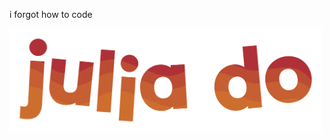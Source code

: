 i forgot how to code

<!--![name: julia do](images/smallerName.png)-->
<img src="images/redYellowName.png" width="500">

<!---
solacite/solacite is a ✨ special ✨ repository because its `README.md` (this file) appears on your GitHub profile.
You can click the Preview link to take a look at your changes.
--->
